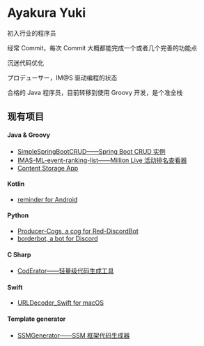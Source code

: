 # Ayakura Yuki

初入行业的程序员

经常 Commit，每次 Commit 大概都能完成一个或者几个完善的功能点

沉迷代码优化

プロデューサー，IM@S 驱动编程的状态

合格的 Java 程序员，目前转移到使用 Groovy 开发，是个准全栈

## 现有项目

#### Java & Groovy

-   [SimpleSpringBootCRUD——Spring Boot CRUD 实例](https://github.com/AyakuraYuki/SimpleSpringBootCRUD)
-   [IMAS-ML-event-ranking-list——Million Live 活动排名查看器](https://github.com/AyakuraYuki/IMAS-ML-event-ranking-list)
-   [Content Storage App](https://github.com/AyakuraYuki/content-storage-app)

#### Kotlin

-   [reminder for Android](https://github.com/AyakuraYuki/reminder)

#### Python

-   [Producer-Cogs, a cog for Red-DiscordBot](https://github.com/8zu/Producer-Cogs)
-   [borderbot, a bot for Discord](https://github.com/AyakuraYuki/borderbot)

#### C Sharp

-   [CodErator——轻量级代码生成工具](https://github.com/AyakuraYuki/CodErator)

#### Swift

-   [URLDecoder_Swift for macOS](https://github.com/AyakuraYuki/URLDecoder_Swift)

#### Template generator

-   [SSMGenerator——SSM 框架代码生成器](https://github.com/AyakuraYuki/SSMGenerator)
